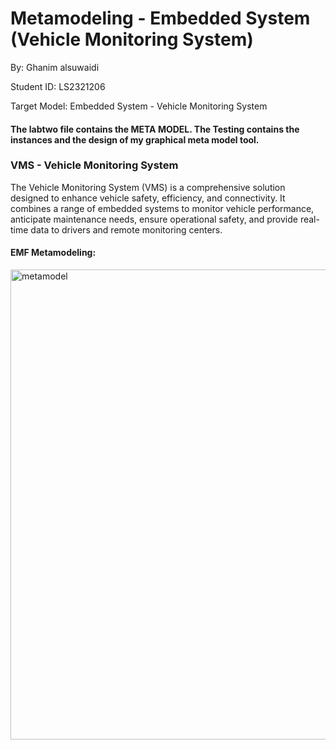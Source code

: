 # Metamodeling - Embedded System (Vehicle Monitoring System)
By: Ghanim alsuwaidi

Student ID: LS2321206

Target Model: Embedded System - Vehicle Monitoring System
#### The labtwo file contains the META MODEL. The Testing contains the instances and the design of my graphical meta model tool.

### VMS - Vehicle Monitoring System
The Vehicle Monitoring System (VMS) is a comprehensive solution designed to enhance vehicle safety, efficiency, and connectivity. It combines a range of embedded systems  to monitor vehicle performance, anticipate maintenance needs, ensure operational safety, and provide real-time data to drivers and remote monitoring centers.

#### EMF Metamodeling:

<img width="752" alt="metamodel" src="https://github.com/gj1997x/metamodeling/assets/148683770/49cccad0-aff5-42e5-84a2-48dd5c2a4860">

